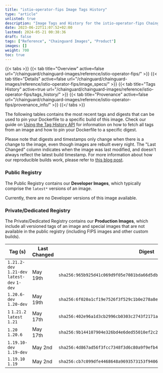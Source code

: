 ```yaml
---
title: "istio-operator-fips Image Tags History"
type: "article"
unlisted: true
description: "Image Tags and History for the istio-operator-fips Chainguard Image"
date: 2023-06-22T11:07:52+02:00
lastmod: 2024-05-21 00:38:36
draft: false
tags: ["Reference", "Chainguard Images", "Product"]
images: []
weight: 700
toc: true
---
```


{{< tabs >}}
{{< tab title="Overview" active=false url="/chainguard/chainguard-images/reference/istio-operator-fips/" >}}
{{< tab title="Details" active=false url="/chainguard/chainguard-images/reference/istio-operator-fips/image_specs/" >}}
{{< tab title="Tags History" active=true url="/chainguard/chainguard-images/reference/istio-operator-fips/tags_history/" >}}
{{< tab title="Provenance" active=false url="/chainguard/chainguard-images/reference/istio-operator-fips/provenance_info/" >}}
{{</ tabs >}}

The following tables contains the most recent tags and digests that can be used to pin your Dockerfile to a specific build of this image. Check our guide on [Using the Tag History API](/chainguard/chainguard-images/using-the-tag-history-api/) for information on how to fetch all tags from an image and how to pin your Dockerfile to a specific digest.

Please note that digests and timestamps only change when there is a change to the image, even though images are rebuilt every night. The "Last Changed" column indicates when the image was last modified, and doesn't always reflect the latest build timestamp. For more information about how our reproducible builds work, please refer to [this blog post](https://www.chainguard.dev/unchained/reproducing-chainguards-reproducible-image-builds).

### Public Registry
The Public Registry contains our **Developer Images**, which typically comprise the `latest*` versions of an image.

Currently, there are no Developer versions of this image available.

### Private/Dedicated Registry
The Private/Dedicated Registry contains our **Production Images**, which include all versioned tags of an image and special images that are not available in the public registry (including FIPS images and other custom builds).

| Tag (s)                                       | Last Changed | Digest                                                                    |
|-----------------------------------------------|--------------|---------------------------------------------------------------------------|
|  `1.21.2-dev` `1.21-dev` `latest-dev` `1-dev` | May 19th     | `sha256:965b925d41c069d9f05e7081bda66d5db5d9b131668666add9bd7988e2bf115a` |
|  `1.20.6-dev` `1.20-dev`                      | May 19th     | `sha256:6f020a1cf19e7526f3f529c1b0e278a8e49bfdd1f058265e6e1db483b843a9d7` |
|  `1` `1.21.2` `latest` `1.21`                 | May 17th     | `sha256:402e96a1d3cb2996cb0303c2743f2171adb1be82af5a6ec3491a844f4d9fa0f6` |
|  `1.20` `1.20.6`                              | May 17th     | `sha256:9b144107904e326bd4e6ded55010ef2c2ab2ccd22ce5a722f713e2fac4b41871` |
|  `1.19.10-dev` `1.19-dev`                     | May 2nd      | `sha256:4d867ad56f3fcc7348f3d6c80a9f9efb4d8be96075664dc581c5ba7af4a7f2ad` |
|  `1.19.10` `1.19`                             | May 2nd      | `sha256:cb7c099dfe4468648a9693573153f94063050b29dcf45445ce4ccc61e0f381ce` |

